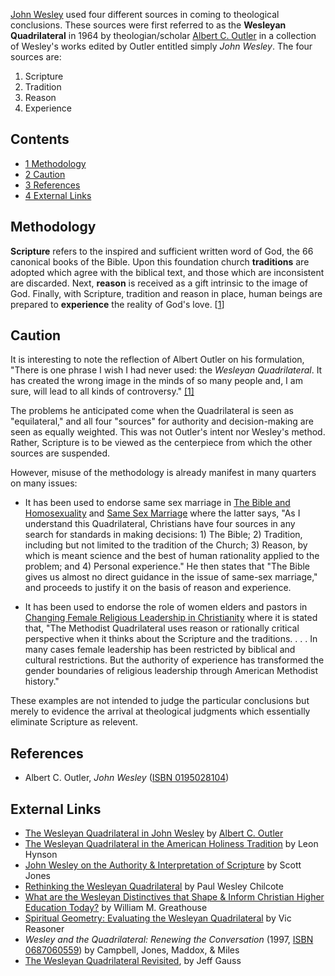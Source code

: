 [John Wesley](John_Wesley "John Wesley") used four different
sources in coming to theological conclusions. These sources were
first referred to as the **Wesleyan Quadrilateral** in 1964 by
theologian/scholar
[Albert C. Outler](Albert_C._Outler "Albert C. Outler") in a
collection of Wesley's works edited by Outler entitled simply
*John Wesley*. The four sources are:

1.  Scripture
2.  Tradition
3.  Reason
4.  Experience



## Contents

-   [1 Methodology](#Methodology)
-   [2 Caution](#Caution)
-   [3 References](#References)
-   [4 External Links](#External_Links)

## Methodology

**Scripture** refers to the inspired and sufficient written word of
God, the 66 canonical books of the Bible. Upon this foundation
church **traditions** are adopted which agree with the biblical
text, and those which are inconsistent are discarded. Next,
**reason** is received as a gift intrinsic to the image of God.
Finally, with Scripture, tradition and reason in place, human
beings are prepared to **experience** the reality of God's love.
[[1](http://www.mars-hill-forum.com/resources/ogcp.html)]

## Caution

It is interesting to note the reflection of Albert Outler on his
formulation, "There is one phrase I wish I had never used: the
*Wesleyan Quadrilateral*. It has created the wrong image in the
minds of so many people and, I am sure, will lead to all kinds of
controversy."
[[1]](http://www.goodnewsmag.org/magazine/1JanFeb/jf05Quadrilateral.htm)

The problems he anticipated come when the Quadrilateral is seen as
"equilateral," and all four "sources" for authority and
decision-making are seen as equally weighted. This was not Outler's
intent nor Wesley's method. Rather, Scripture is to be viewed as
the centerpiece from which the other sources are suspended.

However, misuse of the methodology is already manifest in many
quarters on many issues:

-   It has been used to endorse same sex marriage in
    [The Bible and Homosexuality](http://www.divinepeacemcc.org/Links/homosexuality%20and%20the%20bible.pdf)
    and [Same Sex Marriage](http://www.worship.ca/docs/ww_70.html)
    where the latter says, "As I understand this Quadrilateral,
    Christians have four sources in any search for standards in making
    decisions: 1) The Bible; 2) Tradition, including but not limited to
    the tradition of the Church; 3) Reason, by which is meant science
    and the best of human rationality applied to the problem; and 4)
    Personal experience." He then states that "The Bible gives us
    almost no direct guidance in the issue of same-sex marriage," and
    proceeds to justify it on the basis of reason and experience.

-   It has been used to endorse the role of women elders and
    pastors in
    [Changing Female Religious Leadership in Christianity](http://www.cismor.jp/en/research/report/takahashi.pdf)
    where it is stated that, "The Methodist Quadrilateral uses reason
    or rationally critical perspective when it thinks about the
    Scripture and the traditions. . . . In many cases female leadership
    has been restricted by biblical and cultural restrictions. But the
    authority of experience has transformed the gender boundaries of
    religious leadership through American Methodist history."

These examples are not intended to judge the particular conclusions
but merely to evidence the arrival at theological judgments which
essentially eliminate Scripture as relevent.

## References

-   Albert C. Outler, *John Wesley*
    ([ISBN 0195028104](http://www.theopedia.com/Special:BookSources/0195028104))

## External Links

-   [The Wesleyan Quadrilateral in John Wesley](http://wesley.nnu.edu/wesleyan_theology/theojrnl/16-20/20-01.htm)
    by [Albert C. Outler](Albert_C._Outler "Albert C. Outler")
-   [The Wesleyan Quadrilateral in the American Holiness Tradition](http://wesley.nnu.edu/wesleyan_theology/theojrnl/16-20/20-02.htm)
    by Leon Hynson
-   [John Wesley on the Authority & Interpretation of Scripture](http://catalystresources.org/issues/191jones.html)
    by Scott Jones
-   [Rethinking the Wesleyan Quadrilateral](http://www.goodnewsmag.org/magazine/1JanFeb/jf05Quadrilateral.htm)
    by Paul Wesley Chilcote
-   [What are the Wesleyan Distinctives that Shape & Inform Christian Higher Education Today?](http://www.ptloma.edu/wesleyan/Events/DrGreathouse.htm)
    by William M. Greathouse
-   [Spiritual Geometry: Evaluating the Wesleyan Quadrilateral](http://www.fwponline.cc/v14n2reasoner.html)
    by Vic Reasoner
-   *Wesley and the Quadrilateral: Renewing the Conversation*
    (1997,
    [ISBN 0687060559](http://www.theopedia.com/Special:BookSources/0687060559))
    by Campbell, Jones, Maddox, & Miles
-   [The Wesleyan Quadrilateral Revisited](http://jeffgauss.blogspot.com/2005/05/wesleyan-quadrilateral-revisited.html),
    by Jeff Gauss



